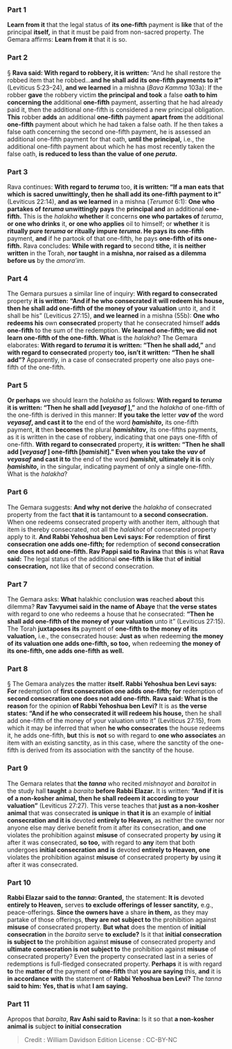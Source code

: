 
### Part 1
<b>Learn from it</b> that the legal status of <b>its one-fifth</b> payment is <b>like</b> that of the principal <b>itself,</b> in that it must be paid from non-sacred property. The Gemara affirms: <b>Learn from it</b> that it is so.

### Part 2
§ <b>Rava said: With regard to robbery, it is written:</b> “And he shall restore the robbed item that he robbed…<b>and he shall add its one-fifth payments to it”</b> (Leviticus 5:23–24), <b>and we learned</b> in a mishna (<i>Bava Kamma</i> 103a): If the robber <b>gave</b> the robbery victim <b>the principal and took</b> a false <b>oath to him concerning the</b> additional <b>one-fifth</b> payment, asserting that he had already paid it, then the additional one-fifth is considered a new principal obligation. <b>This</b> robber <b>adds</b> an additional <b>one-fifth</b> payment <b>apart from</b> the additional <b>one-fifth</b> payment about which he had taken a false oath. If he then takes a false oath concerning the second one-fifth payment, he is assessed an additional one-fifth payment for that oath, <b>until the principal,</b> i.e., the additional one-fifth payment about which he has most recently taken the false oath, <b>is reduced to less than the value of one <i>peruta</i>.</b>

### Part 3
Rava continues: <b>With regard to <i>teruma</i></b> too, <b>it is written: “If a man eats that which is sacred unwittingly, then he shall add its one-fifth payment to it”</b> (Leviticus 22:14), <b>and as we learned</b> in a mishna (<i>Terumot</i> 6:1): <b>One who partakes of <i>teruma</i> unwittingly pays</b> the <b>principal and</b> an additional <b>one-fifth.</b> This is the <i>halakha</i> <b>whether</b> it concerns <b>one who partakes of</b> <i>teruma</i>, <b>or one who drinks</b> it, <b>or one who applies</b> oil to himself; or <b>whether</b> it is <b>ritually pure <i>teruma</i> or ritually impure <i>teruma</i>. He pays its one-fifth</b> payment, <b>and</b> if he partook of that one-fifth, he pays <b>one-fifth of its one-fifth.</b> Rava concludes: <b>While with regard to</b> second <b>tithe,</b> it <b>is neither written</b> in the Torah, <b>nor taught</b> in <b>a mishna, nor raised as a dilemma before us</b> by the <i>amora’im</i>.

### Part 4
The Gemara pursues a similar line of inquiry: <b>With regard to consecrated</b> property <b>it is written: “And if he who consecrated it will redeem his house, then he shall add one-fifth of the money of your valuation</b> unto it, and it shall be his” (Leviticus 27:15), <b>and we learned</b> in a mishna (55b): <b>One who redeems his</b> own <b>consecrated</b> property that he consecrated himself <b>adds one-fifth</b> to the sum of the redemption. <b>We learned one-fifth; we did not learn one-fifth of the one-fifth. What</b> is the <i>halakha</i>? The Gemara elaborates: <b>With regard to <i>teruma</i> it is written: “Then he shall add,”</b> and <b>with regard to consecrated</b> property <b>too, isn’t it written: “Then he shall add”?</b> Apparently, in a case of consecrated property one also pays one-fifth of the one-fifth.

### Part 5
<b>Or perhaps</b> we should learn the <i>halakha</i> as follows: <b>With regard to <i>teruma</i> it is written: “Then he shall add [<i>veyasaf</i> ],”</b> and the <i>halakha</i> of one-fifth of the one-fifth is derived in this manner: <b>If you take the</b> letter <b><i>vav</i> of</b> the word <b><i>veyasaf</i>, and cast it to</b> the end of the word <b><i>ḥamishito</i>,</b> its one-fifth payment, <b>it</b> then <b>becomes</b> the plural <b><i>ḥamishitav</i>,</b> its one-fifths payments, as it is written in the case of robbery, indicating that one pays one-fifth of one-fifth. <b>With regard to consecrated</b> property, <b>it is written: “Then he shall add [<i>veyasaf</i> ] one-fifth [<i>ḥamishit</i>].” Even when you take the <i>vav</i> of <i>veyasaf</i> and cast it to</b> the end of the word <b><i>ḥamishit</i>, ultimately it is</b> only <b><i>ḥamishito</i>,</b> in the singular, indicating payment of only a single one-fifth. What is the <i>halakha</i>?

### Part 6
The Gemara suggests: <b>And why not derive</b> the <i>halakha</i> of consecrated property from the fact <b>that it is</b> tantamount to <b>a second consecration.</b> When one redeems consecrated property with another item, although that item is thereby consecrated, not all the <i>halakhot</i> of consecrated property apply to it. <b>And Rabbi Yehoshua ben Levi says: For</b> redemption of <b>first consecration one adds one-fifth; for</b> redemption of <b>second consecration one does not add one-fifth. Rav Pappi said to Ravina</b> that <b>this</b> is what <b>Rava said:</b> The legal status of the additional <b>one-fifth is like</b> that <b>of initial consecration,</b> not like that of second consecration.

### Part 7
The Gemara asks: <b>What</b> halakhic conclusion <b>was</b> reached <b>about</b> this dilemma? <b>Rav Tavyumei said in the name of Abaye</b> that <b>the verse states</b> with regard to one who redeems a house that he consecrated: <b>“Then he shall add one-fifth of the money of your valuation</b> unto it” (Leviticus 27:15). The Torah <b>juxtaposes its</b> payment of <b>one-fifth to the money of its valuation,</b> i.e., the consecrated house: <b>Just as</b> when redeeming <b>the money of its valuation one adds one-fifth, so too,</b> when redeeming <b>the money of its one-fifth, one adds one-fifth as well.</b>

### Part 8
§ The Gemara analyzes <b>the</b> matter <b>itself. Rabbi Yehoshua ben Levi says: For</b> redemption of <b>first consecration one adds one-fifth; for</b> redemption of <b>second consecration one does not add one-fifth. Rava said: What is the reason</b> for the opinion <b>of Rabbi Yehoshua ben Levi?</b> It is as <b>the verse states: “And if he who consecrated it will redeem his house,</b> then he shall add one-fifth of the money of your valuation unto it” (Leviticus 27:15), from which it may be inferred that when <b>he who consecrates</b> the house redeems it, he adds one-fifth, <b>but</b> this is <b>not</b> so with regard to <b>one who associates</b> an item with an existing sanctity, as in this case, where the sanctity of the one-fifth is derived from its association with the sanctity of the house.

### Part 9
The Gemara relates that <b>the <i>tanna</i></b> who recited <i>mishnayot</i> and <i>baraitot</i> in the study hall <b>taught</b> a <i>baraita</i> <b>before Rabbi Elazar.</b> It is written: <b>“And if it is of a non-kosher animal, then he shall redeem it according to your valuation”</b> (Leviticus 27:27). This verse teaches that <b>just as a non-kosher animal</b> that was consecrated <b>is unique</b> in <b>that it is</b> an example of <b>initial consecration and it is</b> devoted <b>entirely to Heaven,</b> as neither the owner nor anyone else may derive benefit from it after its consecration, <b>and one</b> violates the prohibition against <b>misuse</b> of consecrated property <b>by</b> using <b>it</b> after it was consecrated, <b>so too,</b> with regard to <b>any</b> item that both undergoes <b>initial consecration and is</b> devoted <b>entirely to Heaven, one</b> violates the prohibition against <b>misuse</b> of consecrated property <b>by</b> using <b>it</b> after it was consecrated.

### Part 10
<b>Rabbi Elazar said to the <i>tanna</i>: Granted,</b> the statement: <b>It is</b> devoted <b>entirely to Heaven,</b> serves <b>to exclude offerings of lesser sanctity,</b> e.g., peace-offerings. <b>Since the owners have</b> a share <b>in them,</b> as they may partake of those offerings, <b>they are not subject to</b> the prohibition against <b>misuse</b> of consecrated property. <b>But what</b> does the mention of <b>initial consecration</b> in the <i>baraita</i> serve <b>to exclude?</b> Is it that <b>initial consecration is subject to</b> the prohibition against <b>misuse</b> of consecrated property and <b>ultimate consecration is not subject to</b> the prohibition against <b>misuse</b> of consecrated property? Even the property consecrated last in a series of redemptions is full-fledged consecrated property. <b>Perhaps</b> it is with regard <b>to</b> the <b>matter of</b> the payment of <b>one-fifth</b> that <b>you are saying</b> this, <b>and</b> it is <b>in accordance with</b> the statement of <b>Rabbi Yehoshua ben Levi?</b> The <i>tanna</i> <b>said to him: Yes, that is</b> what <b>I am saying.</b>

### Part 11
Apropos that <i>baraita</i>, <b>Rav Ashi said to Ravina:</b> Is it so that <b>a non-kosher animal is</b> subject <b>to initial consecration</b>

>Credit : William Davidson Edition
>License : CC-BY-NC